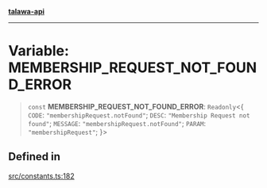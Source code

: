 [**talawa-api**](../../README.md)

***

# Variable: MEMBERSHIP\_REQUEST\_NOT\_FOUND\_ERROR

> `const` **MEMBERSHIP\_REQUEST\_NOT\_FOUND\_ERROR**: `Readonly`\<\{ `CODE`: `"membershipRequest.notFound"`; `DESC`: `"Membership Request not found"`; `MESSAGE`: `"membershipRequest.notFound"`; `PARAM`: `"membershipRequest"`; \}\>

## Defined in

[src/constants.ts:182](https://github.com/Suyash878/talawa-api/blob/f376d03c37e9acd046e7cc983947432c95f74442/src/constants.ts#L182)
